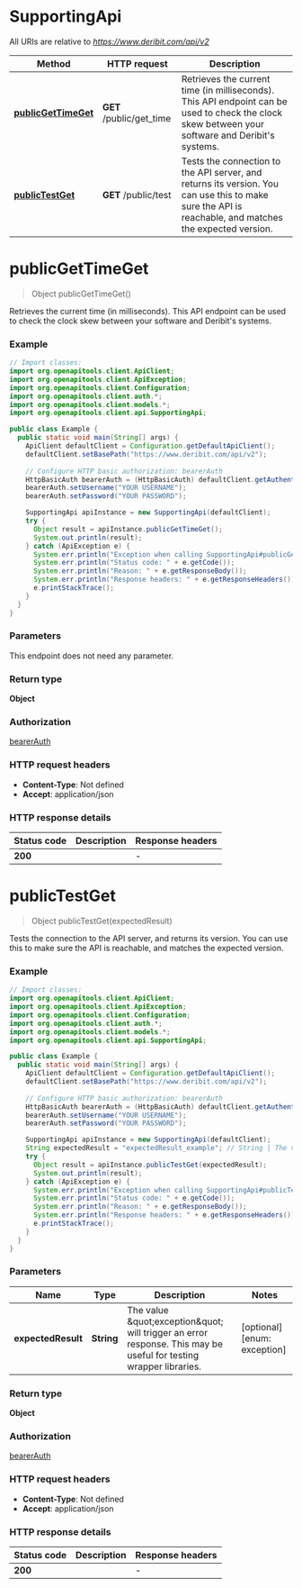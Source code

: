 # SupportingApi

All URIs are relative to *https://www.deribit.com/api/v2*

Method | HTTP request | Description
------------- | ------------- | -------------
[**publicGetTimeGet**](SupportingApi.md#publicGetTimeGet) | **GET** /public/get_time | Retrieves the current time (in milliseconds). This API endpoint can be used to check the clock skew between your software and Deribit&#39;s systems.
[**publicTestGet**](SupportingApi.md#publicTestGet) | **GET** /public/test | Tests the connection to the API server, and returns its version. You can use this to make sure the API is reachable, and matches the expected version.


<a name="publicGetTimeGet"></a>
# **publicGetTimeGet**
> Object publicGetTimeGet()

Retrieves the current time (in milliseconds). This API endpoint can be used to check the clock skew between your software and Deribit&#39;s systems.

### Example
```java
// Import classes:
import org.openapitools.client.ApiClient;
import org.openapitools.client.ApiException;
import org.openapitools.client.Configuration;
import org.openapitools.client.auth.*;
import org.openapitools.client.models.*;
import org.openapitools.client.api.SupportingApi;

public class Example {
  public static void main(String[] args) {
    ApiClient defaultClient = Configuration.getDefaultApiClient();
    defaultClient.setBasePath("https://www.deribit.com/api/v2");
    
    // Configure HTTP basic authorization: bearerAuth
    HttpBasicAuth bearerAuth = (HttpBasicAuth) defaultClient.getAuthentication("bearerAuth");
    bearerAuth.setUsername("YOUR USERNAME");
    bearerAuth.setPassword("YOUR PASSWORD");

    SupportingApi apiInstance = new SupportingApi(defaultClient);
    try {
      Object result = apiInstance.publicGetTimeGet();
      System.out.println(result);
    } catch (ApiException e) {
      System.err.println("Exception when calling SupportingApi#publicGetTimeGet");
      System.err.println("Status code: " + e.getCode());
      System.err.println("Reason: " + e.getResponseBody());
      System.err.println("Response headers: " + e.getResponseHeaders());
      e.printStackTrace();
    }
  }
}
```

### Parameters
This endpoint does not need any parameter.

### Return type

**Object**

### Authorization

[bearerAuth](../README.md#bearerAuth)

### HTTP request headers

 - **Content-Type**: Not defined
 - **Accept**: application/json

### HTTP response details
| Status code | Description | Response headers |
|-------------|-------------|------------------|
**200** |  |  -  |

<a name="publicTestGet"></a>
# **publicTestGet**
> Object publicTestGet(expectedResult)

Tests the connection to the API server, and returns its version. You can use this to make sure the API is reachable, and matches the expected version.

### Example
```java
// Import classes:
import org.openapitools.client.ApiClient;
import org.openapitools.client.ApiException;
import org.openapitools.client.Configuration;
import org.openapitools.client.auth.*;
import org.openapitools.client.models.*;
import org.openapitools.client.api.SupportingApi;

public class Example {
  public static void main(String[] args) {
    ApiClient defaultClient = Configuration.getDefaultApiClient();
    defaultClient.setBasePath("https://www.deribit.com/api/v2");
    
    // Configure HTTP basic authorization: bearerAuth
    HttpBasicAuth bearerAuth = (HttpBasicAuth) defaultClient.getAuthentication("bearerAuth");
    bearerAuth.setUsername("YOUR USERNAME");
    bearerAuth.setPassword("YOUR PASSWORD");

    SupportingApi apiInstance = new SupportingApi(defaultClient);
    String expectedResult = "expectedResult_example"; // String | The value \"exception\" will trigger an error response. This may be useful for testing wrapper libraries.
    try {
      Object result = apiInstance.publicTestGet(expectedResult);
      System.out.println(result);
    } catch (ApiException e) {
      System.err.println("Exception when calling SupportingApi#publicTestGet");
      System.err.println("Status code: " + e.getCode());
      System.err.println("Reason: " + e.getResponseBody());
      System.err.println("Response headers: " + e.getResponseHeaders());
      e.printStackTrace();
    }
  }
}
```

### Parameters

Name | Type | Description  | Notes
------------- | ------------- | ------------- | -------------
 **expectedResult** | **String**| The value \&quot;exception\&quot; will trigger an error response. This may be useful for testing wrapper libraries. | [optional] [enum: exception]

### Return type

**Object**

### Authorization

[bearerAuth](../README.md#bearerAuth)

### HTTP request headers

 - **Content-Type**: Not defined
 - **Accept**: application/json

### HTTP response details
| Status code | Description | Response headers |
|-------------|-------------|------------------|
**200** |  |  -  |


